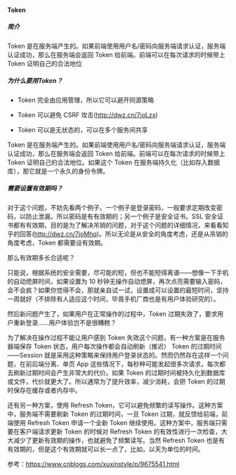 #### Token

##### 简介

Token 是在服务端产生的。如果前端使用用户名/密码向服务端请求认证，服务端认证成功，那么在服务端会返回 Token 给前端。前端可以在每次请求的时候带上 Token 证明自己的合法地位

##### 为什么要用Token？

* Token 完全由应用管理，所以它可以避开同源策略

* Token 可以避免 CSRF 攻击(http://dwz.cn/7joLzx)

* Token 可以是无状态的，可以在多个服务间共享

Token 是在服务端产生的。如果前端使用用户名/密码向服务端请求认证，服务端认证成功，那么在服务端会返回 Token 给前端。前端可以在每次请求的时候带上 Token 证明自己的合法地位。如果这个 Token 在服务端持久化（比如存入数据库），那它就是一个永久的身份令牌。

##### 需要设置有效期吗？

对于这个问题，不妨先看两个例子。一个例子是登录密码，一般要求定期改变密码，以防止泄漏，所以密码是有有效期的；另一个例子是安全证书。SSL 安全证书都有有效期，目的是为了解决吊销的问题，对于这个问题的详细情况，来看看知乎的回答(http://dwz.cn/7joMhq)。所以无论是从安全的角度考虑，还是从吊销的角度考虑，Token 都需要设有效期。

那么有效期多长合适呢？

只能说，根据系统的安全需要，尽可能的短，但也不能短得离谱——想像一下手机的自动熄屏时间，如果设置为 10 秒钟无操作自动熄屏，再次点亮需要输入密码，会不会疯？如果你觉得不会，那就亲自试一试，设置成可以设置的最短时间，坚持一周就好（不排除有人适应这个时间，毕竟手机厂商也是有用户体验研究的）。

然后新问题产生了，如果用户在正常操作的过程中，Token 过期失效了，要求用户重新登录……用户体验岂不是很糟糕？

为了解决在操作过程不能让用户感到 Token 失效这个问题，有一种方案是在服务器端保存 Token 状态，用户每次操作都会自动刷新（推迟） Token 的过期时间——Session 就是采用这种策略来保持用户登录状态的。然而仍然存在这样一个问题，在前后端分离、单页 App 这些情况下，每秒种可能发起很多次请求，每次都去刷新过期时间会产生非常大的代价。如果 Token 的过期时间被持久化到数据库或文件，代价就更大了。所以通常为了提升效率，减少消耗，会把 Token 的过期时保存在缓存或者内存中。

还有另一种方案，使用 Refresh Token，它可以避免频繁的读写操作。这种方案中，服务端不需要刷新 Token 的过期时间，一旦 Token 过期，就反馈给前端，前端使用 Refresh Token 申请一个全新 Token 继续使用。这种方案中，服务端只需要在客户端请求更新 Token 的时候对 Refresh Token 的有效性进行一次检查，大大减少了更新有效期的操作，也就避免了频繁读写。当然 Refresh Token 也是有有效期的，但是这个有效期就可以长一点了，比如，以天为单位的时间。



参考：https://www.cnblogs.com/xuxinstyle/p/9675541.html